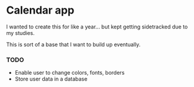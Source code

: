 # Calendar app

I wanted to create this for like a year... but kept getting sidetracked due to my studies.

This is sort of a base that I want to build up eventually.

### TODO

- Enable user to change colors, fonts, borders
- Store user data in a database